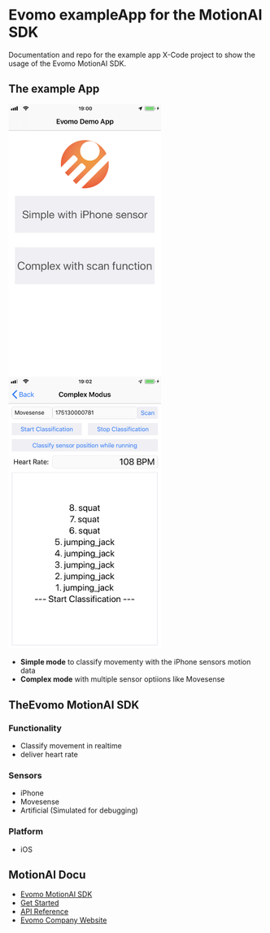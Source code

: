 # Evomo exampleApp for the MotionAI SDK
Documentation and repo for the example app X-Code project to show the usage of the Evomo MotionAI SDK.

## The example App
<p float="left">
<img src="/Documentation/Media/StartScreen.PNG" alt="drawing" width="300"/> 
<img src="/Documentation/Media/ComplexMode.PNG" alt="drawing" width="300"/>
</p>

- **Simple mode** to classify movementy with the iPhone sensors motion data
- **Complex mode** with multiple sensor optiions like Movesense

## TheEvomo MotionAI SDK
### Functionality
- Classify movement in realtime
- deliver heart rate
### Sensors
- iPhone
- Movesense
- Artificial (Simulated for debugging)
### Platform
- iOS

## MotionAI Docu

- [Evomo MotionAI SDK](https://evomo.github.io/motionAI-docu/)
- [Get Started](https://evomo.github.io/motionAI-docu/docs/getStarted)
- [API Reference](https://evomo.github.io/motionAI-docu/docs/documentation)
- [Evomo Company Website](https://www.evomo.de)
